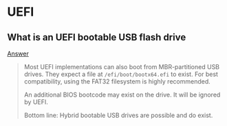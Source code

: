 # UEFI

## What is an UEFI bootable USB flash drive

[Answer](https://superuser.com/a/1128677)

<blockquote>

Most UEFI implementations can also boot from MBR-partitioned USB drives. They expect a file at `/efi/boot/bootx64.efi` to exist. For best compatibility, using the FAT32 filesystem is highly recommended.

An additional BIOS bootcode may exist on the drive. It will be ignored by UEFI.

Bottom line: Hybrid bootable USB drives are possible and do exist.

</blockquote>
